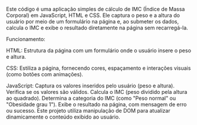 Este código é uma aplicação simples de cálculo de IMC (Índice de Massa Corporal) em JavaScript, HTML e CSS. Ele captura o peso e a altura do usuário por meio de um formulário na página e, ao submeter os dados, calcula o IMC e exibe o resultado diretamente na página sem recarregá-la.

Funcionamento:

HTML: Estrutura da página com um formulário onde o usuário insere o peso e altura.

CSS: Estiliza a página, fornecendo cores, espaçamento e interações visuais (como botões com animações).

JavaScript:
Captura os valores inseridos pelo usuário (peso e altura).
Verifica se os valores são válidos.
Calcula o IMC (peso dividido pela altura ao quadrado).
Determina a categoria do IMC (como "Peso normal" ou "Obesidade grau 1").
Exibe o resultado na página, com mensagem de erro ou sucesso.
Este projeto utiliza manipulação de DOM para atualizar dinamicamente o conteúdo exibido ao usuário.
